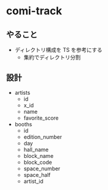 # comi-track

## やること

- ディレクトリ構成を TS を参考にする
  - 集約でディレクトリ分割

## 設計

- artists
  - id
  - x_id
  - name
  - favorite_score
- booths
  - id
  - edition_number
  - day
  - hall_name
  - block_name
  - block_code
  - space_number
  - space_half
  - artist_id